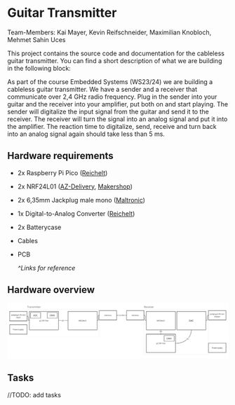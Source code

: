 # Guitar Transmitter

Team-Members: Kai Mayer, Kevin Reifschneider, Maximilian Knobloch, Mehmet Sahin Uces

This project contains the source code and documentation for the cableless guitar transmitter. You can find a short description of what we are building in the following block:

As part of the course Embedded Systems (WS23/24) we are building a cableless guitar transmitter. We have a sender and a receiver that communicate over 2,4 GHz radio frequency. Plug in the sender into your guitar and the receiver into your amplifier, put both on and start playing. The sender will digitalize the input signal from the guitar and send it to the receiver. The receiver will turn the signal into an analog signal and put it into the amplifier. The reaction time to digitalize, send, receive and turn back into an analog signal again should take less than 5 ms.

## Hardware requirements

- 2x Raspberry Pi Pico ([Reichelt](https://www.reichelt.de/raspberry-pi-pico-rp2040-cortex-m0-microusb-rasp-pi-pico-p295706.html))
- 2x NRF24L01 ([AZ-Delivery](https://www.az-delivery.de/en/products/3x-nrf24l01-mit-2-4-ghz), [Makershop](https://www.makershop.de/module/funk/nrf24l01-pa-lna-sma-antenne/))
- 2x 6,35mm Jackplug male mono ([Maltronic](https://maltronic.de/detail/index/sArticle/35598))
- 1x Digital-to-Analog Converter ([Reichelt](https://www.reichelt.de/de/de/entwicklerboards-dac-konverter-mcp4725-debo-dac-mcp4725-p334976.html))
- 2x Batterycase
- Cables
- PCB

   *^Links for reference*

## Hardware overview

![Hardware overview](./images/hardware-overview.png)

## Tasks

//TODO: add tasks